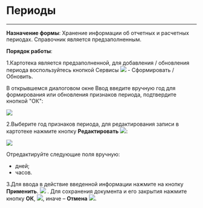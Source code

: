 ﻿# Периоды
_ _ _ _ _ _

**Назначение формы**: Хранение информации об отчетных и расчетных периодах. Справочник является предзаполненным.

**Порядок работы**:

1.Картотека является предзаполненной, для  добавления / обновления периода воспользуйтесь кнопкой Сервисы <img src="topic:Com.AddFiles.Buttons.Btn_Services.png"> - Сформировать / Обновить.

В открывшемся диалоговом окне Ввод введите вручную год для формирования или обновления признаков периода, подтвердите кнопкой "ОК":

![](topic:.НСИ.AddFiles.Screenshot_11250.jpg)

2.Выберите год признаков периода, для редактирования записи в картотеке нажмите кнопку **Редактировать**  ![](topic:.НСИ.AddFiles.Btn_Edit.png):

![](topic:.НСИ.AddFiles.Screenshot_11244.jpg)

Отредактируйте следующие поля вручную: 

* дней;
* часов. 

3.Для ввода в действие введенной информации нажмите на кнопку **Применить**.
![](topic:НСИ.AddFiles.Btn_OK.png) .
Для сохранения документа и его закрытия нажмите кнопку **ОК**,
![](topic:НСИ.AddFiles.Btn_Post.png),
иначе – **Отмена** ![](topic:.НСИ.AddFiles.BtnCloseCancel.png).







